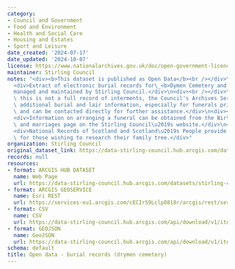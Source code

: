 ```yaml
---
category:
- Council and Government
- Food and Environment
- Health and Social Care
- Housing and Estates
- Sport and Leisure
date_created: '2024-07-17'
date_updated: '2024-10-07'
license: https://www.nationalarchives.gov.uk/doc/open-government-licence/version/3/
maintainer: Stirling Council
notes: "<div><b>This dataset is published as Open Data</b><br /></div>\n<div><br /></div>\n\
  <div>Extract of electronic burial records for\_<b>Dymen Cemetery and Churchyard</b>\_\
  managed and maintained by Stirling Council.</div>\n<div><br /></div>\n<div>Although\
  \ this is not a full record of interments, the Council's Archives Service holds\
  \ additional burial and lair information, especially for funerals prior to 1900,\
  \ and can be contacted directly for further assistance.</div>\n<div><br /></div>\n\
  <div>Information on arranging a funeral can be obtained from the Births, deaths\
  \ and marriages page on the Stirling Council\u2019s website.</div>\n<div><br /></div>\n\
  <div>National Records of Scotland and Scotland\u2019s People provide useful information\
  \ for those wishing to research their family tree.</div>"
organization: Stirling Council
original_dataset_link: https://data-stirling-council.hub.arcgis.com/datasets/stirling-council::open-data-burial-records-drymen-cemetery
records: null
resources:
- format: ARCGIS HUB DATASET
  name: Web Page
  url: https://data-stirling-council.hub.arcgis.com/datasets/stirling-council::open-data-burial-records-drymen-cemetery
- format: ARCGIS GEOSERVICE
  name: Esri REST
  url: https://services-eu1.arcgis.com/cECIr59LclpO818r/arcgis/rest/services/open_data_burial_records_drymen/FeatureServer/0
- format: CSV
  name: CSV
  url: https://data-stirling-council.hub.arcgis.com/api/download/v1/items/7f7ba62386f94a3cb95d203fb3217556/csv?layers=0
- format: GEOJSON
  name: GeoJSON
  url: https://data-stirling-council.hub.arcgis.com/api/download/v1/items/7f7ba62386f94a3cb95d203fb3217556/geojson?layers=0
schema: default
title: Open data - burial records (drymen cemetery)
---
```

